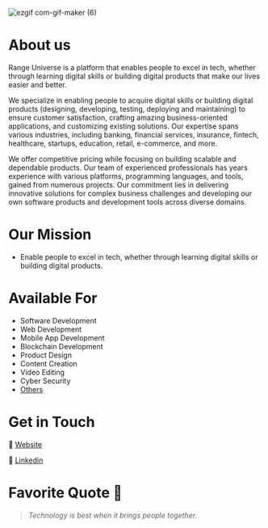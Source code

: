 
![ezgif com-gif-maker (6)](https://scontent.flos1-2.fna.fbcdn.net/v/t39.30808-6/444747571_122153557364042035_986595845541277296_n.png?stp=dst-png_s960x960&_nc_cat=108&ccb=1-7&_nc_sid=cc71e4&_nc_eui2=AeGWlicXGoBSf_WhDuS5HggKLVrfZwLzj2YtWt9nAvOPZtZOA5DlN6cxhbzJuNOiAVdwonQiqqI-ANoyfPzyHKaD&_nc_ohc=thxx-C-yPSIQ7kNvgHdAhR0&_nc_zt=23&_nc_ht=scontent.flos1-2.fna&oh=00_AYCnqZzx1jtE4oskO1ZOe8j8XRiRga-PW6ikZtqTpcGNKg&oe=66CB7638)





# About us
Range Universe is a platform that enables people to excel in tech, whether through learning digital skills or building digital products that make our lives easier and better.

We specialize in enabling people to acquire digital skills or building digital products (designing, developing, testing, deploying and maintaining) to ensure customer satisfaction, crafting amazing business-oriented applications, and customizing existing solutions. Our expertise spans various industries, including banking, financial services, insurance, fintech, healthcare, startups, education, retail, e-commerce, and more.

We offer competitive pricing while focusing on building scalable and dependable products. Our team of experienced professionals has years experience with various platforms, programming languages, and tools, gained from numerous projects. Our commitment lies in delivering innovative solutions for complex business challenges and developing our own software products and development tools across diverse domains.

# Our Mission
- Enable people to excel in tech, whether through learning digital skills or building digital products. 

# Available For
- Software Development
- Web Development
- Mobile App Development
- Blockchain Development
- Product Design
- Content Creation
- Video Editing
- Cyber Security
- [Others](https://rangeuniverse.org)

# Get in Touch
🔗 [Website](https://www.rangeuniverse.org)

🔗 [Linkedin](https://www.linkedin.com/company/rangeuniverse)

# Favorite Quote 📖
> _Technology is best when it brings people together._
